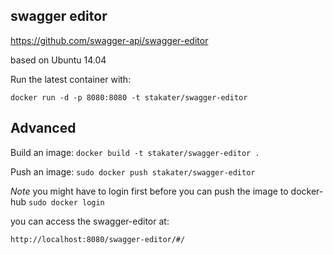 ## swagger editor

https://github.com/swagger-api/swagger-editor

based on Ubuntu 14.04

Run the latest container with:

`docker run -d -p 8080:8080 -t stakater/swagger-editor`

## Advanced

Build an image:
`docker build -t stakater/swagger-editor .`

Push an image:
`sudo docker push stakater/swagger-editor`

_Note_ you might have to login first before you can push the image to docker-hub `sudo docker login`

you can access the swagger-editor at:

`http://localhost:8080/swagger-editor/#/`